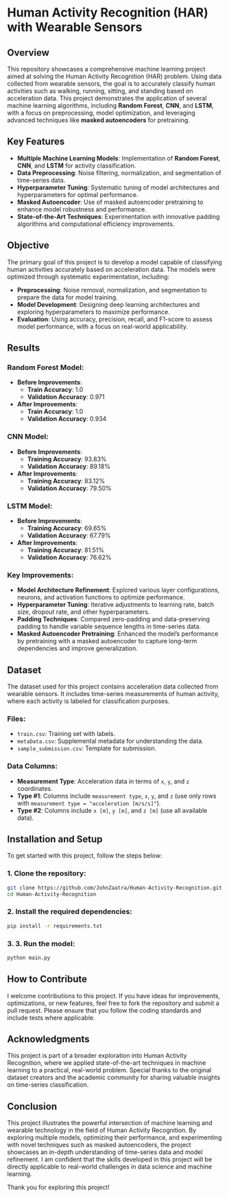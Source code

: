 # Human Activity Recognition (HAR) with Wearable Sensors

## Overview

This repository showcases a comprehensive machine learning project aimed at solving the Human Activity Recognition (HAR) problem. Using data collected from wearable sensors, the goal is to accurately classify human activities such as walking, running, sitting, and standing based on acceleration data. This project demonstrates the application of several machine learning algorithms, including **Random Forest**, **CNN**, and **LSTM**, with a focus on preprocessing, model optimization, and leveraging advanced techniques like **masked autoencoders** for pretraining.

## Key Features

- **Multiple Machine Learning Models**: Implementation of **Random Forest**, **CNN**, and **LSTM** for activity classification.
- **Data Preprocessing**: Noise filtering, normalization, and segmentation of time-series data.
- **Hyperparameter Tuning**: Systematic tuning of model architectures and hyperparameters for optimal performance.
- **Masked Autoencoder**: Use of masked autoencoder pretraining to enhance model robustness and performance.
- **State-of-the-Art Techniques**: Experimentation with innovative padding algorithms and computational efficiency improvements.

## Objective

The primary goal of this project is to develop a model capable of classifying human activities accurately based on acceleration data. The models were optimized through systematic experimentation, including:

- **Preprocessing**: Noise removal, normalization, and segmentation to prepare the data for model training.
- **Model Development**: Designing deep learning architectures and exploring hyperparameters to maximize performance.
- **Evaluation**: Using accuracy, precision, recall, and F1-score to assess model performance, with a focus on real-world applicability.

## Results

### Random Forest Model:
- **Before Improvements**:
  - **Train Accuracy**: 1.0
  - **Validation Accuracy**: 0.971
- **After Improvements**:
  - **Train Accuracy**: 1.0
  - **Validation Accuracy**: 0.934

### CNN Model:
- **Before Improvements**:
  - **Training Accuracy**: 93.83%
  - **Validation Accuracy**: 89.18%
- **After Improvements**:
  - **Training Accuracy**: 83.12%
  - **Validation Accuracy**: 79.50%

### LSTM Model:
- **Before Improvements**:
  - **Training Accuracy**: 69.65%
  - **Validation Accuracy**: 67.79%
- **After Improvements**:
  - **Training Accuracy**: 81.51%
  - **Validation Accuracy**: 76.62%

### Key Improvements:
- **Model Architecture Refinement**: Explored various layer configurations, neurons, and activation functions to optimize performance.
- **Hyperparameter Tuning**: Iterative adjustments to learning rate, batch size, dropout rate, and other hyperparameters.
- **Padding Techniques**: Compared zero-padding and data-preserving padding to handle variable sequence lengths in time-series data.
- **Masked Autoencoder Pretraining**: Enhanced the model’s performance by pretraining with a masked autoencoder to capture long-term dependencies and improve generalization.

## Dataset

The dataset used for this project contains acceleration data collected from wearable sensors. It includes time-series measurements of human activity, where each activity is labeled for classification purposes.

### Files:
- `train.csv`: Training set with labels.
- `metaData.csv`: Supplemental metadata for understanding the data.
- `sample_submission.csv`: Template for submission.

### Data Columns:
- **Measurement Type**: Acceleration data in terms of `x`, `y`, and `z` coordinates.
- **Type #1**: Columns include `measurement type`, `x`, `y`, and `z` (use only rows with `measurement type = "acceleration [m/s/s]"`).
- **Type #2**: Columns include `x [m]`, `y [m]`, and `z [m]` (use all available data).

## Installation and Setup

To get started with this project, follow the steps below:

### 1. Clone the repository:
```bash
git clone https://github.com/JohnZaatra/Human-Activity-Recognition.git
cd Human-Activity-Recognition
```
### 2. Install the required dependencies:
```bash
pip install -r requirements.txt
```

### 3. 3. Run the model:
```bash
python main.py
```

## How to Contribute

I welcome contributions to this project. If you have ideas for improvements, optimizations, or new features, feel free to fork the repository and submit a pull request. Please ensure that you follow the coding standards and include tests where applicable.

## Acknowledgments

This project is part of a broader exploration into Human Activity Recognition, where we applied state-of-the-art techniques in machine learning to a practical, real-world problem. Special thanks to the original dataset creators and the academic community for sharing valuable insights on time-series classification.

## Conclusion

This project illustrates the powerful intersection of machine learning and wearable technology in the field of Human Activity Recognition. By exploring multiple models, optimizing their performance, and experimenting with novel techniques such as masked autoencoders, the project showcases an in-depth understanding of time-series data and model refinement. I am confident that the skills developed in this project will be directly applicable to real-world challenges in data science and machine learning.

Thank you for exploring this project!

